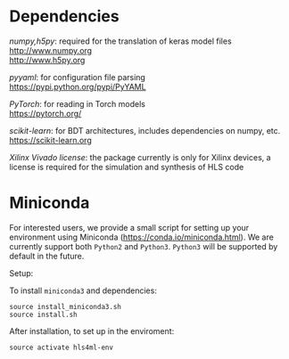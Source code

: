 # Dependencies

_numpy,h5py_: required for the translation of keras model files <br/>
http://www.numpy.org <br/>
http://www.h5py.org <br/>

_pyyaml_: for configuration file parsing <br/>
https://pypi.python.org/pypi/PyYAML <br/>

_PyTorch_: for reading in Torch models <br/>
https://pytorch.org/ <br/>

_scikit-learn_: for BDT architectures, includes dependencies on numpy, etc. <br/>
https://scikit-learn.org <br/>

_Xilinx Vivado license_: the package currently is only for Xilinx devices, a license is required for the simulation and synthesis of HLS code

# Miniconda

For interested users, we provide a small script for setting up your environment using Miniconda (https://conda.io/miniconda.html).  We are currently support both `Python2` and `Python3`. `Python3` will be supported by default in the future.

Setup: 

To install `miniconda3` and dependencies:
```
source install_miniconda3.sh
source install.sh
```

After installation, to set up in the enviroment:
```
source activate hls4ml-env
```

